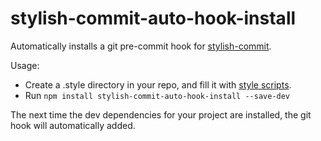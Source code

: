 stylish-commit-auto-hook-install
================================

Automatically installs a git pre-commit hook for [stylish-commit](https://github.com/electronifie/stylish-commit).

Usage:
 - Create a .style directory in your repo, and fill it with [style scripts](https://github.com/electronifie/stylish-commit).
 - Run `npm install stylish-commit-auto-hook-install --save-dev`

 The next time the dev dependencies for your project are installed, the git hook will automatically added.
